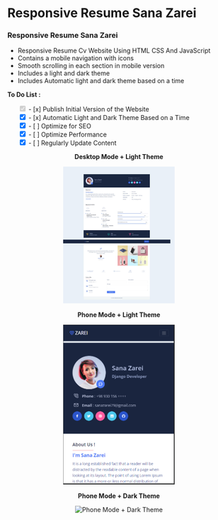 # Responsive Resume Sana Zarei
### Responsive Resume Sana Zarei

- Responsive Resume Cv Website Using HTML CSS And JavaScript
- Contains a mobile navigation with icons
- Smooth scrolling in each section in mobile version
- Includes a light and dark theme
- Includes Automatic light and dark theme based on a time

**To Do List :**
<ul style="list-style-type:none;">
    <li><input type="checkbox" checked disabled> - [x] Publish Initial Version of the Website </li>
    <li><input type="checkbox" checked> - [x] Automatic Light and Dark Theme Based on a Time </li>
    <li><input type="checkbox" checked> - [ ] Optimize for SEO </li>
    <li><input type="checkbox" checked> - [ ] Optimize Performance </li>
    <li><input type="checkbox" checked> - [ ] Regularly Update Content </li>
</ul>

<p align="center">
  <strong>Desktop Mode + Light Theme</strong>
</p>

<p align="center">
  <img src="Screenshot/Screenshot1.jpg" width="50%" alt="Desktop Mode + Light Theme">
</p>

<p align="center">
  <strong>Phone Mode + Light Theme</strong>
</p>

<p align="center">
  <img src="Screenshot/ScreenShot2.png" width="50%" alt="Phone Mode + Light Theme">
</p>

<p align="center">
  <strong>Phone Mode + Dark Theme</strong>
</p>

<p align="center">
  <img src="Screenshot/Screenshot3.png" width="50%" alt="Phone Mode + Dark Theme">
</p>

